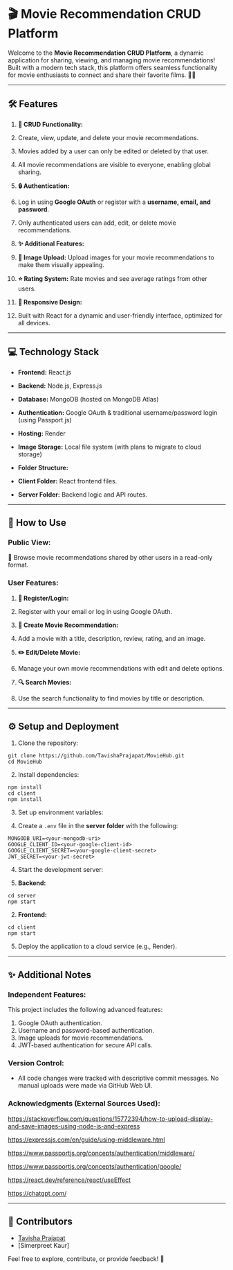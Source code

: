 # 🎬 Movie Recommendation CRUD Platform

Welcome to the **Movie Recommendation CRUD Platform**, a dynamic application for sharing, viewing, and managing movie recommendations! Built with a modern tech stack, this platform offers seamless functionality for movie enthusiasts to connect and share their favorite films. 🍿✨

---

## 🛠️ **Features**

1. **🔄 CRUD Functionality:**

1. Create, view, update, and delete your movie recommendations.
2. Movies added by a user can only be edited or deleted by that user.
3. All movie recommendations are visible to everyone, enabling global sharing.



2. **🔒 Authentication:**

1. Log in using **Google OAuth** or register with a **username, email, and password**.
2. Only authenticated users can add, edit, or delete movie recommendations.



3. **✨ Additional Features:**

1. **📸 Image Upload:** Upload images for your movie recommendations to make them visually appealing.
2. **⭐ Rating System:** Rate movies and see average ratings from other users.



4. **📱 Responsive Design:**

1. Built with React for a dynamic and user-friendly interface, optimized for all devices.

---

## 💻 **Technology Stack**

- **Frontend:** React.js
- **Backend:** Node.js, Express.js
- **Database:** MongoDB (hosted on MongoDB Atlas)
- **Authentication:** Google OAuth & traditional username/password login (using Passport.js)
- **Hosting:** Render
- **Image Storage:** Local file system (with plans to migrate to cloud storage)
- **Folder Structure:**

- **Client Folder:** React frontend files.
- **Server Folder:** Backend logic and API routes.



---

## 🚀 **How to Use**

### **Public View:**

👀 Browse movie recommendations shared by other users in a read-only format.

### **User Features:**

1. **👤 Register/Login:**

1. Register with your email or log in using Google OAuth.



2. **🎥 Create Movie Recommendation:**

1. Add a movie with a title, description, review, rating, and an image.



3. **✏️ Edit/Delete Movie:**

1. Manage your own movie recommendations with edit and delete options.



4. **🔍 Search Movies:**

1. Use the search functionality to find movies by title or description.





---

## ⚙️ **Setup and Deployment**

1. Clone the repository:

```shellscript
git clone https://github.com/TavishaPrajapat/MovieHub.git
cd MovieHub
```


2. Install dependencies:

```shellscript
npm install
cd client
npm install
```


3. Set up environment variables:

1. Create a `.env` file in the **server folder** with the following:

```plaintext
MONGODB_URI=<your-mongodb-uri>
GOOGLE_CLIENT_ID=<your-google-client-id>
GOOGLE_CLIENT_SECRET=<your-google-client-secret>
JWT_SECRET=<your-jwt-secret>
```





4. Start the development server:

1. **Backend:**

```shellscript
cd server
npm start
```


2. **Frontend:**

```shellscript
cd client
npm start
```





5. Deploy the application to a cloud service (e.g., Render).


---

## ✨ **Additional Notes**

### **Independent Features:**

This project includes the following advanced features:

1. Google OAuth authentication.
2. Username and password-based authentication.
3. Image uploads for movie recommendations.
4. JWT-based authentication for secure API calls.


### **Version Control:**

- All code changes were tracked with descriptive commit messages. No manual uploads were made via GitHub Web UI.


### **Acknowledgments (External Sources Used):**

https://stackoverflow.com/questions/15772394/how-to-upload-display-and-save-images-using-node-js-and-express

https://expressjs.com/en/guide/using-middleware.html

https://www.passportjs.org/concepts/authentication/middleware/

https://www.passportjs.org/concepts/authentication/google/

https://react.dev/reference/react/useEffect

https://chatgpt.com/

---

## 👥 **Contributors**

- [Tavisha Prajapat](https://github.com/TavishaPrajapat)
- [Simerpreet Kaur]


Feel free to explore, contribute, or provide feedback! 🙌

